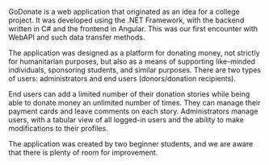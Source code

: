 GoDonate is a web application that originated as an idea for a college project. It was developed using the .NET Framework, with the backend written in C# and the frontend in Angular. This was our first encounter with WebAPI and such data transfer methods.

The application was designed as a platform for donating money, not strictly for humanitarian purposes, but also as a means of supporting like-minded individuals, sponsoring students, and similar purposes. There are two types of users: administrators and end users (donors/donation recipients).

End users can add a limited number of their donation stories while being able to donate money an unlimited number of times. They can manage their payment cards and leave comments on each story. Administrators manage users, with a tabular view of all logged-in users and the ability to make modifications to their profiles.

The application was created by two beginner students, and we are aware that there is plenty of room for improvement.
